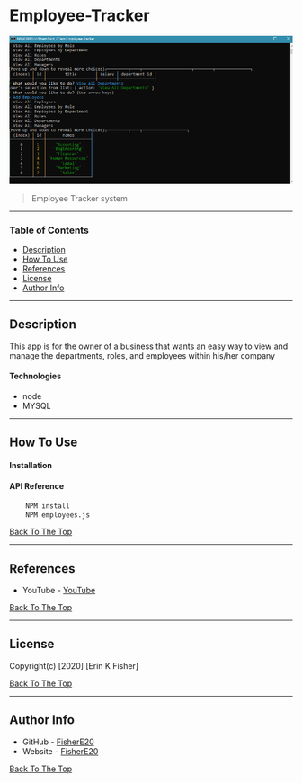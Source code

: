 # Employee-Tracker

![Project Image](assets/img/snap.png)

>Employee Tracker system

---

### Table of Contents

* [Description](#description)
* [How To Use](#how-to-use)
* [References](#references)
* [License](#license)
* [Author Info](#author-info)

---

## Description
This app is for the owner of a business that wants an easy way to view and manage the departments, roles, and employees within his/her company



#### Technologies

- node
- MYSQL

---

## How To Use

#### Installation



#### API Reference


```NODE
    NPM install
    NPM employees.js

```
[Back To The Top](#Employee-Tracker)

---

## References

- YouTube  - [YouTube](https://drive.google.com/file/d/1hug0ShTEMKFTCPo1VJsOuEX1aBTY09oN/view)

[Back To The Top](#Employee-Tracker)

---

## License

Copyright(c) [2020] [Erin K Fisher]

[Back To The Top](#Employee-Tracker)

---

## Author Info

- GitHub - [FisherE20](https://github.com/FisherE20)
- Website - [FisherE20](https://fishere20.github.io/Responsive-Portfolio/) 

[Back To The Top](#Employee-Tracker)